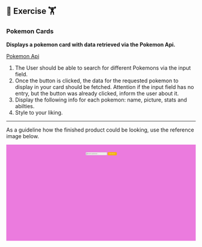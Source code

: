 ## :cartwheeling: Exercise :weight_lifting:

### Pokemon Cards

**Displays a pokemon card with data retrieved via the Pokemon Api.**

[Pokemon Api](https://pokeapi.co/) 

1. The User should be able to search for different Pokemons via the input field.
2. Once the button is clicked, the data for the requested pokemon to display in your card should be fetched. Attention if the input field has no entry, but the button was already clicked, inform the user about it.
3. Display the following info for each pokemon: name, picture, stats and abilties.
4. Style to your liking.

---

As a guideline how the finished product could be looking, use the reference image below.

![](pokemon.gif)

